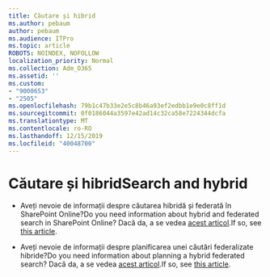 ```yaml
---
title: Căutare și hibrid
ms.author: pebaum
author: pebaum
ms.audience: ITPro
ms.topic: article
ROBOTS: NOINDEX, NOFOLLOW
localization_priority: Normal
ms.collection: Adm_O365
ms.assetid: ''
ms.custom:
- "9000653"
- "2505"
ms.openlocfilehash: 79b1c47b33e2e5c8b46a93ef2edbb1e9e0c8ff1d
ms.sourcegitcommit: 0f0186044a3597e42ad14c32ca58e7224344dcfa
ms.translationtype: MT
ms.contentlocale: ro-RO
ms.lasthandoff: 12/15/2019
ms.locfileid: "40048700"
---
```

# <a name="search-and-hybrid"></a><span data-ttu-id="1f0b3-102">Căutare și hibrid</span><span class="sxs-lookup"><span data-stu-id="1f0b3-102">Search and hybrid</span></span>

- <span data-ttu-id="1f0b3-103">Aveți nevoie de informații despre căutarea hibridă și federată în SharePoint Online?</span><span class="sxs-lookup"><span data-stu-id="1f0b3-103">Do you need information about hybrid and federated search in SharePoint Online?</span></span> <span data-ttu-id="1f0b3-104">Dacă da, a se vedea [acest articol](https://docs.microsoft.com/sharepoint/hybrid/hybrid-search-in-sharepoint).</span><span class="sxs-lookup"><span data-stu-id="1f0b3-104">If so, see [this article](https://docs.microsoft.com/sharepoint/hybrid/hybrid-search-in-sharepoint).</span></span>

- <span data-ttu-id="1f0b3-105">Aveți nevoie de informații despre planificarea unei căutări federalizate hibride?</span><span class="sxs-lookup"><span data-stu-id="1f0b3-105">Do you need information about planning a hybrid federated search?</span></span>  <span data-ttu-id="1f0b3-106">Dacă da, a se vedea [acest articol](https://docs.microsoft.com/sharepoint/hybrid/plan-hybrid-federated-search).</span><span class="sxs-lookup"><span data-stu-id="1f0b3-106">If so, see [this article](https://docs.microsoft.com/sharepoint/hybrid/plan-hybrid-federated-search).</span></span>




